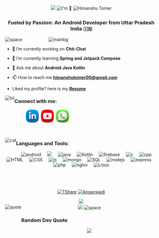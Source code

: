 <div align="center">

  <img height=100px; src="https://github.com/tomer00/tomer00/assets/68748487/51b23dac-2873-45ec-bb47-6190f09e2282">
  <img height=120px; src="https://readme-typing-svg.demolab.com?font=Chelsea+Market+&weight=900&duration=1&pause=1000&color=00F7D7&width=60&lines=I'm" alt="I'm 👋" />
  <img height=120px; src="https://readme-typing-svg.demolab.com?font=Chelsea+Market+&weight=900&pause=1000&color=15F762&width=220&lines=Himanshu+Tomer;Andriod+Developer" alt="Himanshu Tomer" />
</div>
<h2> </h2>
<h3 align="center">Fueled by Passion: An Android Developer from Uttar Pradesh India 🇮🇳</h3>
 <img src="https://github.com/tomer00/tomer00/assets/68748487/9a4ac5fa-efb6-4e5a-9c0d-7be90f6b9d41" alt="space" width="100%" height="40"/>
 <img align="right" width=360px; src="https://github.com/tomer00/tomer00/assets/68748487/ea2dcf3e-9689-41f5-8609-99829936d6a2" alt="mainbg"/>

  
- 🔭 I’m currently working on **Chit-Chat**

- 🌱 I’m currently learning **Spring and Jetpack Compose**

- 💬 Ask me about **Android Java Kotlin**

- 📫 How to reach me **himanshutomer00@gmail.com**

- Liked my profile? here is my <a href="https://github.com/hindu744/qrator744/blob/main/AndroidResume">**Resume**</a>

 
<img align="left" height=40px; src="https://github.com/tomer00/tomer00/assets/68748487/c1e8326f-89cd-481e-8542-4ebcf9b71d26" alt="hii"/>
<h3 align="left">Connect with me:</h3>
<div align="left">
<a>     ‎ ‎ ‎ ‎ ‎ ‎ ‎ ‎ ‎ ‎‎ ‎ ‎ ‎ ‎ ‎ ‎  ‎    </a>
<a href="https://linkedin.com/in/tomer00"><img src="https://github.com/hindu744/qrator744/blob/main/iconLinkedIn.webp" alt="LinkedIn" width="46"/></a>
<a href="https://www.youtube.com/@codewithtomer" target="blank"><img src="https://github.com/hindu744/qrator744/blob/main/iconYoutube.webp" alt="YouTube" width="46" /></a>
<a href="https://api.whatsapp.com/send/?phone=919997628974&text=Hii+Himanshu&type=phone_number" target="blank"><img src="https://github.com/hindu744/qrator744/blob/main/iconWhatsapp.webp" alt="Whatsapp" width="46" /></a>
</div>

<p>     ‎ ‎ ‎ ‎ ‎ ‎ ‎ ‎ ‎ ‎‎ ‎ ‎ ‎ ‎ ‎ ‎  ‎    </p>
<img align="left" height=34px; src="https://github.com/tomer00/tomer00/assets/68748487/7d141320-94c9-4212-916a-3a574435637f" alt="cat"/>
<h3 align="left">Languages and Tools:</h3>
<div align="center">
  <img width="46" />
  <img width="46" src="https://github.com/tomer00/tomer00/assets/68748487/4e7b9abb-2c64-4759-9fc1-45bed457b196" alt="android"/>
  <img width="12" />
  <img width="46" src="https://cdn.jsdelivr.net/gh/devicons/devicon/icons/androidstudio/androidstudio-original.svg" />
  <img width="12" />
  <img width="46" src="https://devicons.railway.app/i/java.svg" alt="java" />
  <img width="12" />
  <img width="46" src="https://devicons.railway.app/i/kotlin.svg" alt="Kotlin"/>
  <img width="12" />
  <img width="46" src="https://devicons.railway.app/i/firebase.svg" alt="firebase" />
  <img width="12" />
  <img width="46" src="https://devicons.railway.app/i/c.svg" alt="c"/>
  <img width="12" />
  <img width="46" src="https://devicons.railway.app/i/cplusplus.png" alt="cpp" />
  <img width="12" />
  <img width="46" src="https://devicons.railway.app/i/html5.svg" alt="HTML"/>
  <img width="12" />
  <img width="46" src="https://devicons.railway.app/i/css3.svg" alt="CSS" />
  <img width="12" />
  <img width="46" src="https://devicons.railway.app/i/javascript.svg" alt="js"/>
  <img width="12" />
  <img width="46" src="https://devicons.railway.app/i/mongodb.svg" alt="mongo"/>
  <img width="12" />
  <img width="46" src="https://www.svgrepo.com/show/303251/mysql-logo.svg" alt="SQL"/>
  <img width="12" />
  <img width="46" src="https://www.svgrepo.com/show/354118/nodejs.svg" alt="nodejs"/>
  <img width="12" />
  <img width="46" src="https://github.com/tomer00/tomer00/assets/68748487/cf823a6e-c444-4b36-9e2e-6098b1f268a8" alt="express"/>
  <img width="12" />
  <img width="46" src="https://devicons.railway.app/i/php.svg" alt="php"/>
  <img width="12" />
  <img width="46" src="https://cdn.jsdelivr.net/gh/devicons/devicon/icons/nginx/nginx-original.svg" alt="nginx"/>
  <img width="12" />
  <img width="46" src="https://cdn.jsdelivr.net/gh/devicons/devicon/icons/linux/linux-original.svg" alt="Linux"/>
</div>

<h2>‎ ‎‎‎</h2>

<div align="center">
  
  [![TShare](https://github-readme-stats-git-masterrstaa-rickstaa.vercel.app/api/pin/?username=tomer00&repo=TShare&theme=blue-green)](https://github.com/tomer00/TShare)
  [![Anganwadi](https://github-readme-stats-git-masterrstaa-rickstaa.vercel.app/api/pin/?username=tomer00&repo=Anganwadi-Helper&theme=blue-green)](https://github.com/tomer00/Anganwadi-Helper)
</div>



<p align="center">
<img src="https://github-readme-streak-stats.herokuapp.com/?user=tomer00&theme=blue-green&hide_border=false">
  <br/>
<img src="https://github-readme-stats.vercel.app/api/top-langs/?username=tomer00&theme=blue-green&hide_border=false&include_all_commits=true&count_private=true&layout=compact"/>

<img src="https://github.com/tomer00/tomer00/assets/68748487/9a4ac5fa-efb6-4e5a-9c0d-7be90f6b9d41" alt="space" width="100%" height="48px"/>

<img align="left" height=80px; src="https://github.com/tomer00/tomer00/assets/68748487/1a2b26bd-e45e-4c0c-93b8-cb0d0eebfbc3" alt="quote"/>
<h3 align="left">Random Dev Quote</h3>

<p align="center">
<img src="https://quotes-github-readme.vercel.app/api?type=horizontal&theme=tokyonight">

